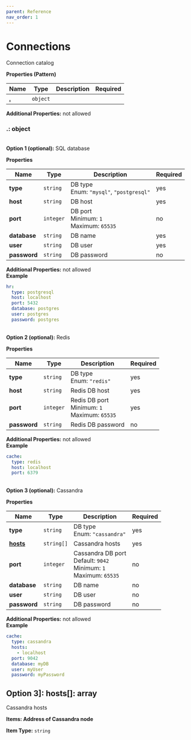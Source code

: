 ```yaml
---
parent: Reference
nav_order: 1
---
```


# Connections

Connection catalog


**Properties (Pattern)**

|Name|Type|Description|Required|
|----|----|-----------|--------|
|[**\.**](#)|`object`|||

**Additional Properties:** not allowed  
<a name=""></a>
### \.: object

   
**Option 1 (optional):** 
SQL database


**Properties**

|Name|Type|Description|Required|
|----|----|-----------|--------|
|**type**|`string`|DB type<br/>Enum: `"mysql"`, `"postgresql"`<br/>|yes|
|**host**|`string`|DB host<br/>|yes|
|**port**|`integer`|DB port<br/>Minimum: `1`<br/>Maximum: `65535`<br/>|no|
|**database**|`string`|DB name<br/>|yes|
|**user**|`string`|DB user<br/>|yes|
|**password**|`string`|DB password<br/>|no|

**Additional Properties:** not allowed  
**Example**

```yaml
hr:
  type: postgresql
  host: localhost
  port: 5432
  database: postgres
  user: postgres
  password: postgres

```


   
**Option 2 (optional):** 
Redis


**Properties**

|Name|Type|Description|Required|
|----|----|-----------|--------|
|**type**|`string`|DB type<br/>Enum: `"redis"`<br/>|yes|
|**host**|`string`|Redis DB host<br/>|yes|
|**port**|`integer`|Redis DB port<br/>Minimum: `1`<br/>Maximum: `65535`<br/>|yes|
|**password**|`string`|Redis DB password<br/>|no|

**Additional Properties:** not allowed  
**Example**

```yaml
cache:
  type: redis
  host: localhost
  port: 6379

```


   
**Option 3 (optional):** 
Cassandra


**Properties**

|Name|Type|Description|Required|
|----|----|-----------|--------|
|**type**|`string`|DB type<br/>Enum: `"cassandra"`<br/>|yes|
|[**hosts**](#option3hosts)|`string[]`|Cassandra hosts<br/>|yes|
|**port**|`integer`|Cassandra DB port<br/>Default: `9042`<br/>Minimum: `1`<br/>Maximum: `65535`<br/>|no|
|**database**|`string`|DB name<br/>|no|
|**user**|`string`|DB user<br/>|no|
|**password**|`string`|DB password<br/>|no|

**Additional Properties:** not allowed  
**Example**

```yaml
cache:
  type: cassandra
  hosts:
    - localhost
  port: 9042
  database: myDB
  user: myUser
  password: myPassword

```


<a name="option3hosts"></a>
## Option 3\]: hosts\[\]: array

Cassandra hosts


**Items: Address of Cassandra node**

**Item Type:** `string`  


